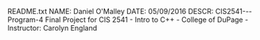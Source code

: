 README.txt
NAME: Daniel O'Malley
DATE: 05/09/2016
DESCR:
CIS2541---Program-4
Final Project for CIS 2541 - Intro to C++ - College of DuPage - Instructor: Carolyn England
